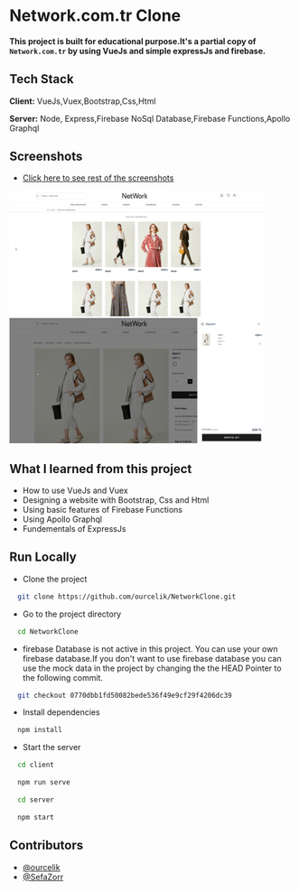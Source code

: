 
# Network.com.tr Clone
#### This project is built for educational purpose.It's a partial copy of ```Network.com.tr``` by using VueJs and simple expressJs and firebase.

## Tech Stack

**Client:** VueJs,Vuex,Bootstrap,Css,Html

**Server:** Node, Express,Firebase NoSql Database,Firebase Functions,Apollo Graphql

  
## Screenshots

- [Click here to see rest of the screenshots](./screenshots/Readme.md)
<img src="./screenshots/allItems.png" alt="allItems" width="450"/>
<img src="./screenshots/CartPopup.png" alt="allItems" width="450"/>
  
## What I learned from this project

- How to use VueJs and Vuex
- Designing a website with Bootstrap, Css and Html
- Using basic features of Firebase Functions
- Using Apollo Graphql
- Fundementals of ExpressJs

  
## Run Locally

- Clone the project

```bash
  git clone https://github.com/ourcelik/NetworkClone.git
```

- Go to the project directory

```bash
  cd NetworkClone
```

- firebase Database is not active in this project. You can use your own firebase database.If you don't want to use firebase database you can use the mock data in the project by changing the the HEAD Pointer to the following commit.

```bash
  git checkout 0770dbb1fd50082bede536f49e9cf29f4206dc39
```

- Install dependencies

```bash
  npm install
```

- Start the server

```bash
  cd client
```
  
```bash
  npm run serve
```

```bash
  cd server
```

```bash
  npm start
```

## Contributors

- [@ourcelik](https://github.com/ourcelik)
- [@SefaZorr](https://github.com/sefazorr)
